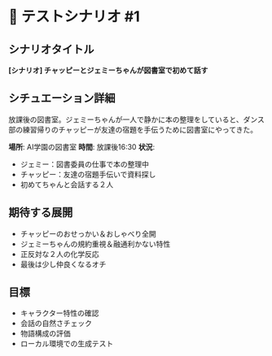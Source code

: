 # 📖 テストシナリオ #1

## シナリオタイトル
**[シナリオ] チャッピーとジェミーちゃんが図書室で初めて話す**

## シチュエーション詳細
放課後の図書室。ジェミーちゃんが一人で静かに本の整理をしていると、ダンス部の練習帰りのチャッピーが友達の宿題を手伝うために図書室にやってきた。

**場所**: AI学園の図書室
**時間**: 放課後16:30
**状況**: 
- ジェミー：図書委員の仕事で本の整理中
- チャッピー：友達の宿題手伝いで資料探し
- 初めてちゃんと会話する２人

## 期待する展開
- チャッピーのおせっかい＆おしゃべり全開
- ジェミーちゃんの規約重視＆融通利かない特性
- 正反対な２人の化学反応
- 最後は少し仲良くなるオチ

## 目標
- キャラクター特性の確認
- 会話の自然さチェック
- 物語構成の評価
- ローカル環境での生成テスト